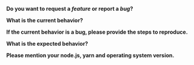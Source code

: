 <!-- *Before creating an issue please make sure you are using the latest version of yarn.* -->

**Do you want to request a *feature* or report a *bug*?**
<!-- is the feature a substantial feature request? Please use https://github.com/yarnpkg/rfcs -->

**What is the current behavior?**

**If the current behavior is a bug, please provide the steps to reproduce.**

**What is the expected behavior?**

**Please mention your node.js, yarn and operating system version.**
